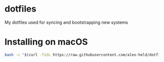 # dotfiles
My dotfiles used for syncing and bootstrapping new systems

# Installing on macOS

```bash
bash -c "$(curl -fsSL https://raw.githubusercontent.com/alex-held/dotfiles/master/configure.sh)"
```
